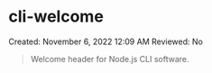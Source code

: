 # cli-welcome

Created: November 6, 2022 12:09 AM
Reviewed: No

> Welcome header for Node.js CLI software.
>